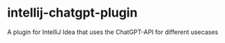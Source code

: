 # intellij-chatgpt-plugin
A plugin for IntelliJ Idea that uses the ChatGPT-API for different usecases
